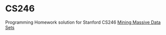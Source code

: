 # CS246
Programming Homework solution for Stanford CS246 [Mining Massive Data Sets](http://web.stanford.edu/class/cs246/)
